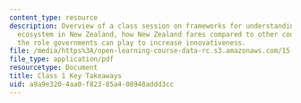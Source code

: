 ```yaml
---
content_type: resource
description: Overview of a class session on frameworks for understanding the innovation
  ecosystem in New Zealand, how New Zealand fares compared to other countries, and
  the role governments can play to increase innovativeness.
file: /media/https%3A/open-learning-course-data-rc.s3.amazonaws.com/15-228-mba-study-tour-innovation-islands-how-new-zealand-became-a-global-player-in-the-race-to-innovate-spring-2016/a9a9e3204aa0f82385a408948addd3cc_MIT15_228S16_Class_1.pdf
file_type: application/pdf
resourcetype: Document
title: Class 1 Key Takeaways
uid: a9a9e320-4aa0-f823-85a4-08948addd3cc
---
```

